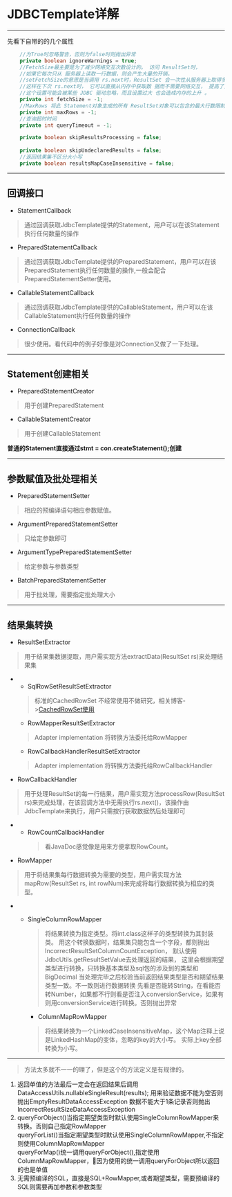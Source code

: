 # JDBCTemplate详解
---
先看下自带的的几个属性
```java
    //为True时忽略警告，否则为false时则抛出异常
	private boolean ignoreWarnings = true;
    //FetchSize最主要是为了减少网络交互次数设计的。 访问 ResultSet时，
	//如果它每次只从 服务器上读取一行数据，则会产生大量的开销。
	//setFetchSize的意思是当调用 rs.next时，ResultSet 会一次性从服务器上取得多少行数据回来，
	//这样在下次 rs.next时， 它可以直接从内存中获取数 据而不需要网络交互， 提高了效率。 
	//这个设置可能会被某些 JDBC 驱动忽略，而且设置过大 也会造成内存的上升 。
	private int fetchSize = -1;
    //MaxRows 将此 Statement对象生成的所有 ResultSet对象可以包含的最大行数限制设置为给定数。
	private int maxRows = -1;
    //查询超时时间
	private int queryTimeout = -1;

	private boolean skipResultsProcessing = false;
	
	private boolean skipUndeclaredResults = false;
	//返回结果集不区分大小写
	private boolean resultsMapCaseInsensitive = false;
```
---
## 回调接口
* StatementCallback
> 通过回调获取JdbcTemplate提供的Statement，用户可以在该Statement执行任何数量的操作

* PreparedStatementCallback
> 通过回调获取JdbcTemplate提供的PreparedStatement，用户可以在该PreparedStatement执行任何数量的操作,一般会配合PreparedStatementSetter使用。

* CallableStatementCallback
> 通过回调获取JdbcTemplate提供的CallableStatement，用户可以在该CallableStatement执行任何数量的操作

* ConnectionCallback
> 很少使用。看代码中的例子好像是对Connection又做了一下处理。
---
## Statement创建相关
* PreparedStatementCreator
> 用于创建PreparedStatement

* CallableStatementCreator
> 用于创建CallableStatement

**普通的Statement直接通过stmt = con.createStatement();创建**   

---
## 参数赋值及批处理相关  
* PreparedStatementSetter
> 相应的预编译语句相应参数赋值。

* ArgumentPreparedStatementSetter
> 只给定参数即可  

* ArgumentTypePreparedStatementSetter
> 给定参数与参数类型

* BatchPreparedStatementSetter
> 用于批处理，需要指定批处理大小

---
## 结果集转换
* ResultSetExtractor
> 用于结果集数据提取，用户需实现方法extractData(ResultSet rs)来处理结果集

* *  SqlRowSetResultSetExtractor 
	> 标准的CachedRowSet 不经常使用不做研究，相关博客->[CachedRowSet使用](https://www.cnblogs.com/wxgblogs/p/6203338.html?utm_source=itdadao&utm_medium=referral)

	* RowMapperResultSetExtractor
	> Adapter implementation 将转换方法委托给RowMapper

	* RowCallbackHandlerResultSetExtractor
	> Adapter implementation 将转换方法委托给RowCallbackHandler

* RowCallbackHandler
> 用于处理ResultSet的每一行结果，用户需实现方法processRow(ResultSet rs)来完成处理，在该回调方法中无需执行rs.next()，该操作由JdbcTemplate来执行，用户只需按行获取数据然后处理即可

* * RowCountCallbackHandler
	> 看JavaDoc感觉像是用来方便拿取RowCount。

* RowMapper
> 用于将结果集每行数据转换为需要的类型，用户需实现方法mapRow(ResultSet rs, int rowNum)来完成将每行数据转换为相应的类型。  

* * SingleColumnRowMapper
	> 将结果转换为指定类型。将int.class这样子的类型转换为其封装类。
	用这个转换数据时，结果集只能包含一个字段，都则抛出IncorrectResultSetColumnCountException，
	默认使用JdbcUtils.getResultSetValue去处理返回的结果， 这里会根据期望类型进行转换，只转换基本类型及sql包的涉及到的类型和BigDecimal
	当处理完毕之后校验当前返回结果类型是否和期望结果类型一致。不一致则进行数据转换
	先看是否能转String，在看能否转Number，如果都不行则看是否注入conversionService，如果有则用conversionService进行转换。否则抛出异常  

	* ColumnMapRowMapper
	> 将结果转换为一个LinkedCaseInsensitiveMap，这个Map注释上说是LinkedHashMap的变体，忽略的key的大小写。
	实际上key全部转换为小写。

---
>方法太多就不一一的理了，但是这个的方法定义是有规律的。  
1. 返回单值的方法最后一定会在返回结果后调用DataAccessUtils.nullableSingleResult(results);
用来验证数据不能为空否则抛出EmptyResultDataAccessException
数据不能大于1条记录否则抛出IncorrectResultSizeDataAccessException
2. queryForObject()当指定期望类型时默认使用SingleColumnRowMapper来转换。否则自己指定RowMapper  
queryForList()当指定期望类型时默认使用SingleColumnRowMapper,不指定则使用ColumnMapRowMapper  
queryForMap()统一调用queryForObject(),指定使用ColumnMapRowMapper，因为使用的统一调用queryForObject所以返回的也是单值   
3. 无需预编译的SQL，直接是SQL+RowMapper,或者期望类型，需要预编译的SQL则需要再加参数和参数类型